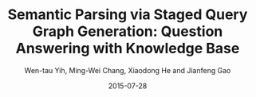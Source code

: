 ---
title: "Semantic Parsing via Staged Query Graph Generation: Question Answering with Knowledge Base"
collection: publications
permalink: /publication/2015-07-28-0054
date: 2015-07-28
author: 'Wen-tau Yih, Ming-Wei Chang, Xiaodong He and Jianfeng Gao'
venue: 'ACL-IJCNLP-2015'
award: Outstanding Paper
---
